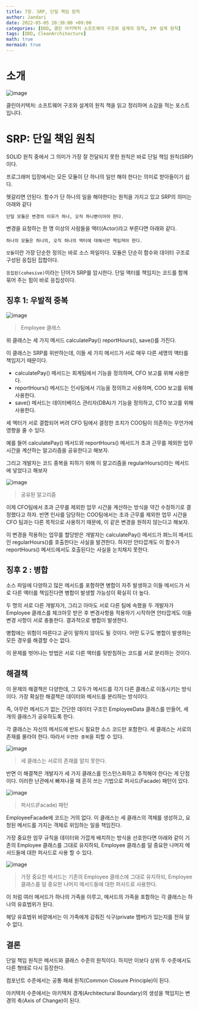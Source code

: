 ```yaml
---
title: 7장. SRP, 단일 책임 원칙
author: Jandari
date: 2022-05-05 20:30:00 +09:00
categories: [DDD, 클린 아키텍처 소프트웨어 구조와 설계의 원칙, 3부 설계 원칙]
tags: [DDD, CleanArchitecture]
math: true
mermaid: true
---
```


# 소개

![image](/assets/img/post/2022-05-05-PPPCleanArchitecture_ch7/1.jpg)

클린아키텍처: 소프트웨어 구조와 설계의 원칙 책을 읽고 정리하며 소감을 적는 포스트입니다.

# SRP: 단일 책임 원칙

SOLID 원칙 중에서 그 의미가 가장 잘 전달되지 못한 원칙은 바로 단일 책임 원칙(SRP)이다.

프로그래머 입장에서는 모든 모듈이 단 하나의 일만 해야 한다는 의미로 받아들이기 쉽다.

헷갈리면 안된다. 함수가 단 하나의 일을 해야한다는 원칙을 가지고 있고 SRP의 의미는 아래와 같다

`단일 모듈은 변경의 이유가 하나, 오직 하나뿐이어야 한다.`

변경을 요청하는 한 명 이상의 사람들을 액터(Actor)라고 부른다면 아래와 같다.

`하나의 모듈은 하나의, 오직 하나의 액터에 대해서만 책임져야 한다.`

`모듈`이란 가장 단순한 정의는 바로 소스 파일이다. 모듈은 단순히 함수와 데이터 구조로 구성된 응집된 집합이다.

`응집된(cohesive)`이라는 단어가 SRP를 암시한다. 단일 액터를 책임지는 코드를 함께 묶어 주는 힘이 바로 응집성이다.

## 징후 1: 우발적 중복

![image](/assets/img/post/2022-05-05-PPPCleanArchitecture_ch7/2.jpg)
> Employee 클래스

위 클래스는 세 가지 메서드 calculatePay() reportHours(), save()를 가진다.

이 클래스는 SRP를 위반하는데, 이들 세 가지 메서드가 서로 매우 다른 세명의 액터를 책임지기 때문이다.

* calculatePay() 메서드는 회계팀에서 기능을 정의하며, CFO 보고를 위해 사용한다.
* reportHours() 메서드는 인사팀에서 기능을 정의하고 사용하며, COO 보고를 위해 사용한다.
* save() 메서드는 데이터베이스 관리자(DBA)가 기능을 정의하고, CTO 보고를 위해 사용한다.

세 액터가 서로 결합되어 버려 CFO 팀에서 결정한 조치가 COO팀이 의존하는 무언가에 영향을 줄 수 있다.

예를 들어 calculatePay() 메서드와 reportHours() 메서드가 초과 근무를 제외한 업무 시간을 계산하는 알고리즘을 공유한다고 해보자.

그리고 개발자는 코드 중복을 피하기 위해 이 알고리즘을 regularHours()라는 메서드에 넣었다고 해보자

![image](/assets/img/post/2022-05-05-PPPCleanArchitecture_ch7/3.jpg)
> 공유된 알고리즘

이제 CFO팀에서 초과 근무를 제외한 업무 시간을 계산하는 방식을 약간 수정하기로 결정했다고 하자. 반면 인사를 담당하는 COO팀에서는 초과 근무를 제외한 업무 시간을 CFO 팀과는 다른 목적으로 사용하기 때문에, 이 같은 변경을 원하지 않는다고 해보자.

이 변경을 적용하는 업무를 할당받은 개발자는 calculatePay() 메서드가 펴느이 메서드인 regularHours()를 호출한다는 사실을 발견한다. 하지만 안타깝게도 이 함수가 reportHours() 메서드에서도 호출된다는 사실을 눈치채지 못한다.

## 징후 2 : 병합

소스 파일에 다양하고 많은 메서드를 포함하면 병합이 자주 발생하고 이들 메서드가 서로 다른 액터를 책임진다면 병합이 발생할 가능성이 확실히 더 높다.

두 명의 서로 다른 개발자가, 그리고 아마도 서로 다른 팀에 속했을 두 개발자가 Employee 클래스를 체크아웃 받은 후 변경사항을 적용하기 시작하면 안타깝게도 이들 변경 사항이 서로 충돌한다. 결과적으로 병합이 발생한다.

병합에는 위험이 따른다고 굳이 말하지 않아도 될 것이다. 어떤 도구도 병합이 발생하는 모든 경우를 해결할 수는 없다.

이 문제를 벗어나는 방법은 서로 다른 액터를 뒷받침하는 코드를 서로 분리하는 것이다.

## 해결책

이 문제의 해결책은 다양한데, 그 모두가 메서드를 각기 다른 클래스로 이동시키는 방식이다. 가장 확실한 해결책은 데이터와 메서드를 분리하는 방식이다.

즉, 아무런 메서드가 없는 간단한 데이터 구조인 EmployeeData 클래스를 만들어, 세 개의 클래스가 공유하도록 한다.

각 클래스는 자신의 메서드에 반드시 필요한 소스 코드만 포함한다. 세 클래스는 서로의 존재를 몰라야 한다. 따라서 `우연한 중복`을 피할 수 있다.

![image](/assets/img/post/2022-05-05-PPPCleanArchitecture_ch7/4.jpg)
> 세 클래스는 서로의 존재를 알지 못한다.

반면 이 해결책은 개발자가 세 가지 클래스를 인스턴스화하고 추적해야 한다는 게 단점이다. 이러한 난관에서 빠져나올 때 흔히 쓰는 기법으로 퍼사드(Facade) 패턴이 있다.

![image](/assets/img/post/2022-05-05-PPPCleanArchitecture_ch7/5.jpg)
> 퍼사드(Facade) 패턴

EmployeeFacade에 코드는 거의 없다. 이 클래스는 세 클래스의 객체를 생성하고, 요청된 메서드를 가지는 객체로 위임하는 일을 책임진다.

가장 중요한 엄무 규칙을 데이터와 가깝게 배치하는 방식을 선호한다면 아래와 같이 기존의 Employee 클래스를 그대로 유지하되, Employee 클래스를 덜 중요한 나머지 메서드들에 대한 퍼사드로 사용 할 수 있다.

![image](/assets/img/post/2022-05-05-PPPCleanArchitecture_ch7/6.jpg)
> 가장 중요한 메서드는 기존의 Employee 클래스에 그대로 유지하되, Employee 클래스를 덜 중요한 나머지 메서드들에 대한 퍼사드로 사용한다.

이 처럼 여러 메서드가 하나의 가족을 이루고, 메서드의 가족을 포함하는 각 클래스는 하나의 유효범위가 된다.

해당 유효범위 바깥에서는 이 가족에게 감춰진 식구(private 멤버)가 있는지를 전혀 알 수 없다.

## 결론

단일 책임 원칙은 메서드와 클래스 수준의 원칙이다. 하지만 이보다 상위 두 수준에서도 다른 형태로 다시 등장한다.

컴포넌트 수준에서는 공통 패쇄 원칙(Common Closure Principle)이 된다.

아키텍처 수준에서는 아키텍처 경계(Architectural Boundary)의 생성을 책임지는 변경의 축(Axis of Change)이 된다.

